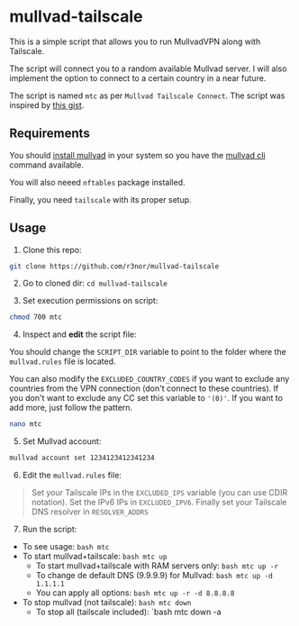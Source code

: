 # mullvad-tailscale

This is a simple script that allows you to run MullvadVPN along with Tailscale. 

The script will connect you to a random available Mullvad server. I will also implement the option to connect to a certain country in a near future.

The script is named `mtc` as per `Mullvad Tailscale Connect`. The script was inspired by [this gist](https://gist.github.com/1player/e9cadfef833d5eb5a23c30223f560147).

## Requirements

You should [install mullvad](https://mullvad.net/download/) in your system so you have the [mullvad cli](https://mullvad.net/en/help/how-use-mullvad-cli/) command available.

You will also neeed `nftables` package installed.

Finally, you need `tailscale` with its proper setup.


## Usage

1. Clone this repo:

```bash
git clone https://github.com/r3nor/mullvad-tailscale
```

2. Go to cloned dir: `cd mullvad-tailscale`

3. Set execution permissions on script:

```bash
chmod 700 mtc
```

4. Inspect and **edit** the script file:

You should change the `SCRIPT_DIR` variable to point to the folder where the `mullvad.rules` file is located.

You can also modify the `EXCLUDED_COUNTRY_CODES` if you want to exclude any countries from the VPN connection (don't connect to these countries). If you don't want to exclude any CC set this variable to `'(0)'`. If you want to add more, just follow the pattern.

```bash
nano mtc
```

5. Set Mullvad account:

```bash
mullvad account set 1234123412341234
```

6. Edit the `mullvad.rules` file:

> Set your Tailscale IPs in the `EXCLUDED_IPS` variable (you can use CDIR notation). Set the IPv6 IPs in `EXCLUDED_IPV6`. Finally set your Tailscale DNS resolver in `RESOLVER_ADDRS`

7. Run the script:

  - To see usage: `bash mtc`
  - To start mullvad+tailscale: `bash mtc up`
    - To start mullvad+tailscale with RAM servers only: `bash mtc up -r`
    - To change de default DNS (9.9.9.9) for Mullvad: `bash mtc up -d 1.1.1.1`
    - You can apply all options: `bash mtc up -r -d 8.8.8.8`
  - To stop mullvad (not tailscale): `bash mtc down`
    - To stop all (tailscale included): `bash mtc down -a
